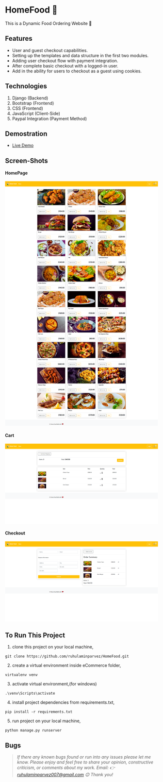 # HomeFood 🌭
This is a Dynamic Food Ordering Website 🍟

## Features
- User and guest checkout capabilities.
- Setting up the templates and data structure in the first two modules.
- Adding user checkout flow with payment integration.
- After complete basic checkout with a logged-in user.
- Add in the ability for users to checkout as a guest using cookies.

## Technologies
1. Django (Backend)
2. Bootstrap (Frontend)
3. CSS (Frontend)
4. JavaScript (Client-Side)
5. Paypal Integration (Payment Method)


## Demostration
- [Live Demo](https://homefood.pythonanywhere.com)


## Screen-Shots
#### HomePage
<p align="left">
  <img width="780" src="previews/home.png">
</p>


#### Cart
<p align="left">
  <img width="780" src="previews/cart.png">
</p>


#### Checkout
<p align="left">
  <img width="780" src="previews/checkout.png">
</p>





## To Run This Project
1. clone this project on your local machine,
```
git clone https://github.com/ruhulaminparvez/HomeFood.git
```
2. create a virtual environment inside eCommerce folder,
```
virtualenv venv
```
3. activate virtual environment,(for windows)
```
.\venv\Scripts\activate 
```
4. install project dependencies from requirements.txt,
```
pip install -r requirements.txt
```
5. run project on your local machine,
```
python manage.py runserver
```


## Bugs
> *If there any known bugs found or run into any issues please let me know. Please enjoy and feel free to share your opinion, constructive criticism, or comments about my work. Email: 👉 ruhulaminparvez007@gmail.com 😊 Thank you!*
 


